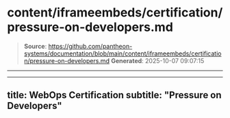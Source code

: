 # content/iframeembeds/certification/pressure-on-developers.md

> **Source**: https://github.com/pantheon-systems/documentation/blob/main/content/iframeembeds/certification/pressure-on-developers.md
> **Generated**: 2025-10-07 09:07:15

---

---
title: WebOps Certification
subtitle: "Pressure on Developers"
---

<Partial file="certification-guide/pressure-on-developers.md" />
